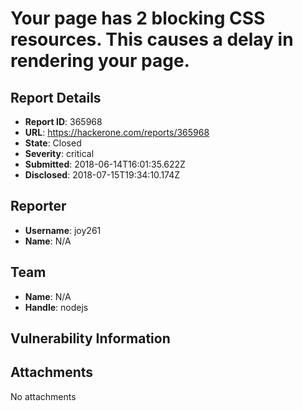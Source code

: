# Your page has 2 blocking CSS resources. This causes a delay in rendering your page.

## Report Details
- **Report ID**: 365968
- **URL**: https://hackerone.com/reports/365968
- **State**: Closed
- **Severity**: critical
- **Submitted**: 2018-06-14T16:01:35.622Z
- **Disclosed**: 2018-07-15T19:34:10.174Z

## Reporter
- **Username**: joy261
- **Name**: N/A

## Team
- **Name**: N/A
- **Handle**: nodejs

## Vulnerability Information


## Attachments
No attachments
